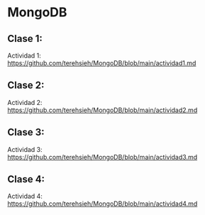 # MongoDB

## Clase 1:
Actividad 1: https://github.com/terehsieh/MongoDB/blob/main/actividad1.md
    
## Clase 2:
Actividad 2: https://github.com/terehsieh/MongoDB/blob/main/actividad2.md 

## Clase 3:
Actividad 3: https://github.com/terehsieh/MongoDB/blob/main/actividad3.md

## Clase 4:
Actividad 4: https://github.com/terehsieh/MongoDB/blob/main/actividad4.md
